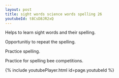 ```yaml
---
layout: post
title: sight words science words spelling 26
youtubeId: t8CsD8JR2xQ
---
```

 
 
Helps to learn sight words and their spelling.

Opportunitiy to repeat the spelling. 

Practice spelling. 
 
Practice for spelling bee competitions. 
 
{% include youtubePlayer.html id=page.youtubeId %}
 
 
